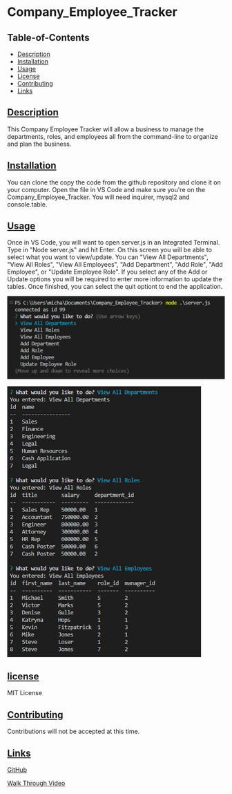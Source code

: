 # Company_Employee_Tracker

 ## Table-of-Contents

  * [Description](#description)
  * [Installation](#installation)
  * [Usage](#usage)
  * [License](#license)
  * [Contributing](#contributing)
  * [Links](#questions)
  
  ## [Description](#table-of-contents)
  This Company Employee Tracker will allow a business to manage the departments, roles, and employees all from the command-line to organize and plan the business. 

  ## [Installation](#table-of-contents)
  You can clone the copy the code from the github repository and clone it on your computer. Open the file in VS Code and make sure you're on the Company_Employee_Tracker. You will need inquirer, mysql2 and console.table.

  ## [Usage](#table-of-contents)
  Once in VS Code, you will want to open server.js in an Integrated Terminal. Type in "Node server.js" and hit Enter. On this screen you will be able to select what you want to view/update. You can "View All Departments", "View All Roles", "View All Employees", "Add Department", "Add Role", "Add Employee", or "Update Employee Role". If you select any of the Add or Update options you will be required to enter more information to update the tables. Once finished, you can select the quit optiont to end the application. 

  ![screenshot](./Screenshot_1.png)

  ![screenshot](./Screenshot_2.png)

  
  ## [license](#table-of-contents)
  MIT License

  ## [Contributing](#table-of-contents)
  Contributions will not be accepted at this time.

  ## [Links](#table-of-contents)

  [GitHub](https://github.com/mikestem)

  [Walk Through Video](https://drive.google.com/file/d/1WxwWA2kPqUVAMZrM4EXWHz99AikiHmb-/view)

